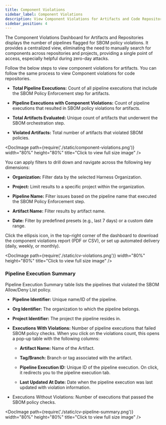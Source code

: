 ```yaml
---
title: Component Violations
sidebar_label: Component Violations
description: View Component Violations for Artifacts and Code Repositories
sidebar_position: 4
---
```


The Component Violations Dashboard for Artifacts and Repositories displays the number of pipelines flagged for SBOM policy violations. It provides a centralized view, eliminating the need to manually search for components across repositories and projects, providing a single point of access, especially helpful during zero-day attacks.

Follow the below steps to view component violations for artifacts. You can follow the same process to view Component violations for code repositories.

- **Total Pipeline Executions:** Count of all pipeline executions that include the SBOM Policy Enforcement step for artifacts.

- **Pipeline Executions with Component Violations:** Count of pipeline executions that resulted in SBOM policy violations for artifacts.

- **Total Artifacts Evaluated:** Unique count of artifacts that underwent the SBOM orchestration step.

- **Violated Artifacts:** Total number of artifacts that violated SBOM policies.

<DocImage path={require('./static/component-violations.png')} width="80%" height="80%" title="Click to view full size image" /> 


You can apply filters to drill down and navigate across the following key dimensions:

- **Organization:** Filter data by the selected Harness Organization.

- **Project:** Limit results to a specific project within the organization.

- **Pipeline Name:** Filter issues based on the pipeline name that executed the SBOM Policy Enforcement step.

- **Artifact Name:** Filter results by artifact name.

- **Date:** Filter by predefined presets (e.g., last 7 days) or a custom date range.


Click the ellipsis icon, in the top-right corner of the dashboard to download the component violations report (PDF or CSV), or set up automated delivery (daily, weekly, or monthly).

<DocImage path={require('./static/cv-violations.png')} width="80%" height="80%" title="Click to view full size image" /> 


### Pipeline Execution Summary

Pipeline Execution Summary table lists the pipelines that violated the SBOM Allow/Deny List policy.

- **Pipeline Identifier:** Unique name/ID of the pipeline.

- **Org Identifier:** The organization to which the pipeline belongs.

- **Project Identifier:** The project the pipeline resides in.

- **Executions With Violations:** Number of pipeline executions that failed SBOM policy checks. When you click on the violations count, this opens a pop-up table with the following columns:

   - **Artifact Name:** Name of the Artifact.

   - **Tag/Branch:** Branch or tag associated with the artifact.

   - **Pipeline Execution ID:** Unique ID of the pipeline execution. On click, it redirects you to the pipeline execution tab.

   - **Last Updated At Date:** Date when the pipeline execution was last updated with violation information.

- Executions Without Violations: Number of executions that passed the SBOM policy checks.

<DocImage path={require('./static/cv-pipeline-summary.png')} width="80%" height="80%" title="Click to view full size image" /> 


